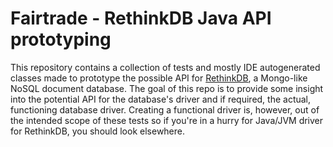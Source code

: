 Fairtrade - RethinkDB Java API prototyping
==========================================

This repository contains a collection of tests and mostly IDE autogenerated classes made to prototype the possible API
for [RethinkDB](http://www.rethinkdb.com/), a Mongo-like NoSQL document database. The goal of this repo is to provide
some insight into the potential API for the database's driver and if required, the actual, functioning database driver.
Creating a functional driver is, however, out of the intended scope of these tests so if you're in a hurry for Java/JVM
driver for RethinkDB, you should look elsewhere.